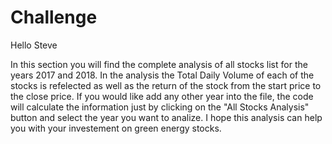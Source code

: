 # Challenge

Hello Steve

In this section you will find the complete analysis of all stocks list for the years 2017 and 2018. In the analysis the Total Daily Volume of each of the stocks is refelected as well as the return of the stock from the start price to the close price. If you would like add any other year into the file, the code will calculate the information just by clicking on the "All Stocks Analysis" button and select the year you want to analize. I hope this analysis can help you with your investement on green energy stocks.
